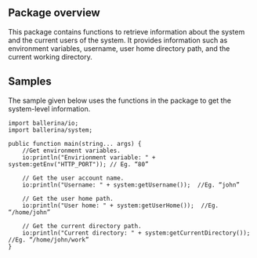 ## Package overview

This package contains functions to retrieve information about the system and the current users of the system. It 
provides information such as environment variables, username, user home directory path, and the current working directory.

## Samples

The sample given below uses the functions in the package to get the system-level information.

```ballerina
import ballerina/io;
import ballerina/system;

public function main(string... args) {
    //Get environment variables.
    io:println("Envirionment variable: " + system:getEnv("HTTP_PORT")); // Eg. “80”

    // Get the user account name.
    io:println("Username: " + system:getUsername());  //Eg. “john”

    // Get the user home path.
    io:println("User home: " + system:getUserHome());  //Eg. “/home/john”

    // Get the current directory path.
    io:println("Current directory: " + system:getCurrentDirectory());  //Eg. “/home/john/work”
}
```
